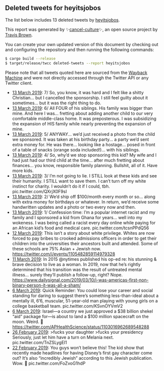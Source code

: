 ## Deleted tweets for heyitsjobos

The list below includes 13 deleted tweets by
[heyitsjobos](https://twitter.com/heyitsjobos).



This report was generated by ✨[cancel-culture](https://github.com/travisbrown/cancel-culture)✨,
an open source project by [Travis Brown](https://twitter.com/travisbrown).

You can create your own updated version of this document by checking out and configuring the
repository and then running the following commands:

```bash
$ cargo build --release
$ target/release/twcc deleted-tweets --report heyitsjobos
```

Please note that all tweets quoted here are sourced from the
[Wayback Machine](https://web.archive.org) and were not directly accessed through the Twitter API or
any Twitter client.

* [13 March 2019](https://web.archive.org/web/20190313180006/https://twitter.com/heyitsjobos/status/1105864644181282817): 7/ So, you know, it was hard and I felt like a shitty Christian... but I cancelled the sponsorship.   I still feel guilty about it sometimes... but it was the right thing to do. <!--1105864656697085952-->
* [13 March 2019](https://web.archive.org/web/20190313180006/https://twitter.com/heyitsjobos/status/1105864644181282817): 6/ All FOUR of his siblings. His family was bigger than mine. And here I was... fretting about adding another child to our very comfortable middle-class home. It was preposterous. I was subsidizing the expansion of HIS family while nearly preventing the expansion of mine. <!--1105864655648497668-->
* [13 March 2019](https://web.archive.org/web/20190313180006/https://twitter.com/heyitsjobos/status/1105864644181282817): 5/ ANYWAY... we’d just received a photo from the child we sponsored. It was taken at his birthday party... a party we’d sent extra money for. He was there... looking like a hostage... posed in front of a table of snacks (orange soda included!)... with his siblings. <!--1105864654352461824-->
* [13 March 2019](https://web.archive.org/web/20190313180006/https://twitter.com/heyitsjobos/status/1105864644181282817): 4/ So, why’d we stop sponsoring this kid? My wife and I had just had our third child at the time... after much fretting about finances... you know, responsible family planning. Bullshit, all of it. Have more kids. <!--1105864653144510464-->
* [13 March 2019](https://web.archive.org/web/20190313180006/https://twitter.com/heyitsjobos/status/1105864644181282817): 3/ I’m not going to lie. I STILL look at these kids and see their humanity. I STILL want to save them. I can’t turn off my white instinct for charity. I wouldn’t do it if I could, tbh. pic.twitter.com/QXrjX0F9sI <!--1105864651219394563-->
* [13 March 2019](https://web.archive.org/web/20190313180006/https://twitter.com/heyitsjobos/status/1105864644181282817): 2/ We’d ship off $100/month every month or so... along with extra money for birthdays or whatever. In return, we’d receive some handwritten updates and a photo or two every now and then. <!--1105864645657665536-->
* [13 March 2019](https://web.archive.org/web/20190313180006/https://twitter.com/heyitsjobos/status/1105864644181282817): 1/ Confession time: I’m a popular internet racist and my family and I sponsored a kid from Ghana for years... well into my wokeness.   I was being called a racist every day online while paying for an African kid’s food and medical care. pic.twitter.com/tcsnPPdQ56 <!--1105864644181282817-->
* [12 March 2019](https://web.archive.org/web/20190312154654/https://twitter.com/heyitsjobos/status/1105494781856268294): This isn’t a story about white privilege.   Whites are now forced to pay bribes to crooked admissions officers in order to get their children into the universities their ancestors built and attended. Some of these schools are 75% Asian + Jewish now. https://twitter.com/i/events/1105482859114979328 <!--1105494781856268294-->
* [11 March 2019](https://web.archive.org/web/20190312014712/https://twitter.com/heyitsjobos/status/1105165771540451330): In 2015  @nytimes  published his op-ed re: his stunning & brave decision to live as a woman.   In 2019, now that he’s rightly determined that his transition was the result of untreated mental illness... surely they’ll publish a follow-up, right?  Nope. https://www.dailysignal.com/2019/03/10/i-was-americas-first-non-binary-person-it-was-all-a-sham/ <!--1105165771540451330-->
* [ 6 March 2019](https://web.archive.org/web/20190307140509/https://twitter.com/heyitsjobos/status/1103323788186406912): Quick Reminder: You could lose your career and social standing for daring to suggest there’s something less-than-ideal about a mentally ill, 6’6, muscular, 51-year-old man playing with young girls on a college basketball team. pic.twitter.com/KSvnOYVmV2 <!--1103323788186406912-->
* [ 6 March 2019](https://web.archive.org/web/20190307140615/https://twitter.com/heyitsjobos/status/1103110966940786688): Israel—a country we just approved a $38 billion shekel “aid” package for—is about to land a $100 million spacecraft on the moon.   Weird. 👀 https://twitter.com/APHealthScience/status/1103016962689548288 <!--1103110966940786688-->
* [26 February 2019](https://web.archive.org/web/20190226121937/https://twitter.com/heyitsjobos/status/1100224898302205952): >fucks your daughter >fucks your presidency  Seriously, just let him have a turn on Melania next. pic.twitter.com/TnZSLygEl1 <!--1100224898302205952-->
* [22 February 2019](https://web.archive.org/web/20190222170250/https://twitter.com/heyitsjobos/status/1098979973178818560): You guys won’t believe this! The kid show that recently made headlines for having Disney’s first gay character come out? It’s also “incredibly Jewish” according to this Jewish publication.   Wow. 👀 pic.twitter.com/FoZvoG1hdP <!--1098979973178818560-->
